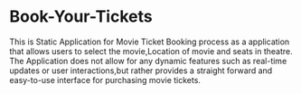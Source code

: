 # Book-Your-Tickets
This is Static Application for Movie Ticket Booking process as a application that allows users to select the movie,Location of movie and seats in theatre.
The Application does not allow for any dynamic features such as real-time updates or user interactions,but rather provides a straight forward and easy-to-use interface for purchasing movie tickets.
